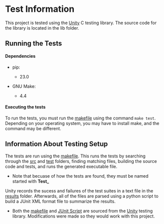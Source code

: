 # Test Information

This project is tested using the [Unity](https://github.com/ThrowTheSwitch/Unity) C testing library. The source code for the library is located in the lib folder.

## Running the Tests

#### Dependencies

- pip:
  - 23.0

- GNU Make:
  - 4.4

#### Executing the tests

To run the tests, you must run the [makefile](../makefile) using the command `make test`. Depending on your operating system, you may have to install make, and the command may be different.

## Information About Testing Setup

The tests are run using the [makefile](../makefile). This runs the tests by searching through the [src](../src/) and [test](../test/) folders, finding matching files, building the source code and tests, and runs the generated executable file.

- Note that becuase of how the tests are found, they must be named started with **Test_**

Unity records the sucess and failures of the test suites in a text file in the [results](../build/results/) folder. Afterwards, all of the files are parsed using a python script to build a JUnit XML format file to summarize the results.

- Both the [makefile](../makefile) and [JUnit Script](../scripts/stylize_as_junit.py) are sourced from the [Unity](https://github.com/ThrowTheSwitch/Unity) testing library. Modifications were made so they would work with this project.
